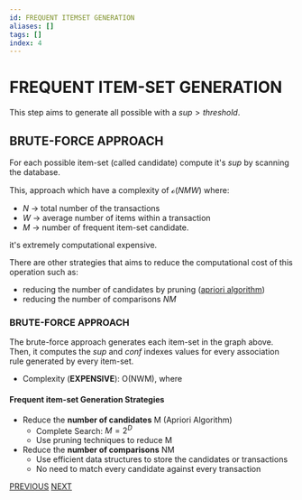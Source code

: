 ```yaml
---
id: FREQUENT ITEMSET GENERATION
aliases: []
tags: []
index: 4
---
```


# FREQUENT ITEM-SET GENERATION

This step  aims to generate all possible  with a $sup \gt threshold$.

## BRUTE-FORCE APPROACH

For each possible item-set (called candidate) compute it's $sup$ by scanning the database.

This, approach which have a complexity of $\mathcal{o}(NMW)$ where:

- $N$ -> total number of the transactions
- $W$ -> average number of items within a transaction
- $M$ -> number of frequent item-set candidate.

it's extremely computational expensive.

There are other strategies that aims to reduce the computational cost of this operation such as:

- reducing the number  of candidates by pruning ([apriori algorithm](APRIORI_ALGORITHM.md))
- reducing the number of comparisons $NM$

### BRUTE-FORCE APPROACH

The brute-force approach generates each item-set in the graph above. Then, it computes the *sup* and *conf* indexes values for every association rule generated by every item-set.
 - Complexity (**EXPENSIVE**): O(NWM), where

#### Frequent item-set Generation Strategies
- Reduce the **number of candidates** M (Apriori Algorithm)
	- Complete Search: $M=2^D$
	- Use pruning techniques to reduce M
- Reduce the **number of comparisons** NM
	- Use efficient data structures to store the candidates or transactions
	- No need to match every candidate against every transaction

[PREVIOUS](RULES_GENERATION.md) [NEXT](APRIORI_ALGORITHM.md)
